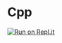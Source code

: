 # Cpp

[![Run on Repl.it](https://replit.com/badge/github/Anurag0Verma/Cpp)](https://replit.com/new/github/Anurag0Verma/Cpp)
